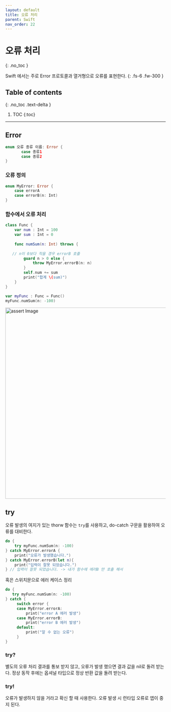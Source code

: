 ```yaml
---
layout: default
title: 오류 처리 
parent: Swift
nav_order: 22
---
```



# 오류 처리 
{: .no_toc }


Swift 에서는 주로 Error 프로토콜과 열거형으로 오류를 표현한다. 
{: .fs-6 .fw-300 }





## Table of contents
{: .no_toc .text-delta }

1. TOC
{:toc}

---


## Error 

```swift 
enum 오류 종류 이름: Error {
       case 종류1
       case 종류2
}
```

### 오류 정의 

```swift
enum MyError: Error {
    case errorA
    case errorB(n: Int)
}
```

### 함수에서 오류 처리 
```swift
class Func {
    var num : Int = 100
    var sum : Int = 0
    
    func numSum(n: Int) throws {
        
   // n이 0보다 작을 경우 errorB 호출 
        guard n > 0 else {
            throw MyError.errorB(n: n)
        }
        self.num += sum
        print("합계 \(sum)")
    }
}

var myFunc : Func = Func()
myFunc.numSum(n: -100)
```

 <img src="../../../assets/images/error.png" alt="assert Image" aria-label="assert Image" width="600" height="600">

## try 

오류 발생의 여지가 있는 thorw 함수는 `try`를 사용하고, do-catch 구문을 활용하여 오류를 대비한다. 

```swift
do {
    try myFunc.numSum(n: -100)
} catch MyError.errorA {
    print("오류가 발생했습니다.")
} catch MyError.errorB(let n){
    print("입력이 잘못 되었습니다.")
} // 입력이 잘못 되었습니다. -> 내가 함수에 에러B 만 호출 해서 

```

혹은 스위치문으로 에러 케이스 정리 

```swift
do {
   try myFunc.numSum(n: -100)
} catch {
     switch error {
     case MyError.errorA:
         print("error A 에러 발생")
     case MyError.errorB:
         print("error B 에러 발생")
     default: 
         print("알 수 없는 오류")
     }
}
```

### try?

별도의 오류 처리 결과를 통보 받지 않고, 오류가 발생 했으면 결과 값을 nil로 돌려 받는다. 정상 동작 후에는 옵셔널 타입으로 정상 반환 값을 돌려 받는다. 

### try!

오류가 발생하지 않을 거라고 확신 할 때 사용한다. 오류 발생 시 런타입 오류로 앱이 중지 된다. 



